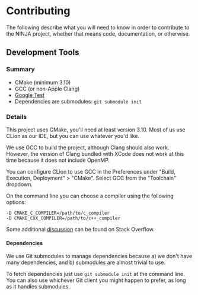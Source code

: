 # Contributing

The following describe what you will need to know in order to
contribute to the NINJA project, whether that means code,
documentation, or otherwise.

## Development Tools

### Summary

  - CMake (minimum 3.10)
  - GCC (or non-Apple Clang)
  - [Google Test](https://github.com/google/googletest)
  - Dependencies are submodules: `git submodule init`

### Details

This project uses CMake, you'll need at least version 3.10.
Most of us use CLion as our IDE, but you can use whatever
you'd like.

We use GCC to build the project, although Clang should also
work. However, the version of Clang bundled with XCode does not
work at this time because it does not include OpenMP.

You can configure CLion to use GCC in the Preferences under
"Build, Execution, Deployment" > "CMake". Select GCC from the
"Toolchain" dropdown.

On the command line you can choose a compiler using the following
options:

```
-D CMAKE_C_COMPILER=/path/to/c_compiler
-D CMAKE_CXX_COMPILER=/path/to/c++_compiler
```

Some additional
[discussion](https://stackoverflow.com/questions/30399654/how-to-switch-between-gcc-and-clang-in-clion-from-within-cmakelists-txt-using-wi)
can be found on Stack Overflow.

#### Dependencies

We use Git submodules to manage dependencies because a) we
don't have many dependencies, and b) submodules are almost
trivial to use.

To fetch dependencies just use `git submodule init` at the
command line. You can also use whichever Git client you might
happen to prefer, as long as it handles submodules.
